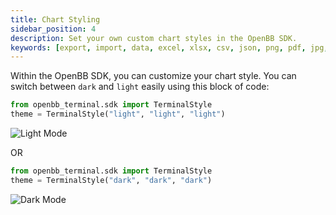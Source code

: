 ```yaml
---
title: Chart Styling
sidebar_position: 4
description: Set your own custom chart styles in the OpenBB SDK.
keywords: [export, import, data, excel, xlsx, csv, json, png, pdf, jpg, openbbuserdata, where is data exported, market data, financial data, free, openbb sdk, chart, styling, style, dark mode, light mode]
---
```


Within the OpenBB SDK, you can customize your chart style. You can switch between `dark` and `light` easily using this block of code:

```python
from openbb_terminal.sdk import TerminalStyle
theme = TerminalStyle("light", "light", "light")
```

![Light Mode](https://user-images.githubusercontent.com/40023817/193700307-cbb12edc-0a5d-4804-9f3c-a798efd9e69d.png)

OR

```python
from openbb_terminal.sdk import TerminalStyle
theme = TerminalStyle("dark", "dark", "dark")
```

![Dark Mode](https://user-images.githubusercontent.com/40023817/193699221-e154995b-653c-40fd-8fc6-a3f8d39638db.png)
